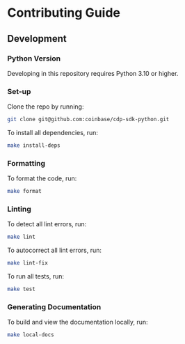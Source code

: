 # Contributing Guide

## Development

### Python Version

Developing in this repository requires Python 3.10 or higher.

### Set-up

Clone the repo by running:

```bash
git clone git@github.com:coinbase/cdp-sdk-python.git
```

To install all dependencies, run:

```bash
make install-deps
```

### Formatting

To format the code, run:

```bash
make format
```

### Linting

To detect all lint errors, run:

```bash
make lint
```

To autocorrect all lint errors, run:

```bash
make lint-fix
```

To run all tests, run:

```bash
make test
```

### Generating Documentation

To build and view the documentation locally, run:

```bash
make local-docs
```